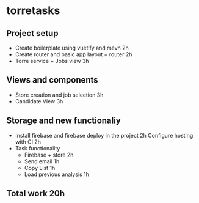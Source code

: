 # torretasks

## Project setup
* Create boilerplate using vuetify and mevn 2h
* Create router and basic app layout + router 2h
* Torre service + Jobs view 3h

## Views and components
* Store creation and job selection 3h
* Candidate View 3h


## Storage and new functionaliy
* Install firebase and firebase deploy in the project 2h Configure hosting with CI 2h
* Task functionality
    * 	Firebase + store 2h
    *	Send email 1h
    *	Copy List 1h
    *	Load previous analysis 1h

## Total work 20h
